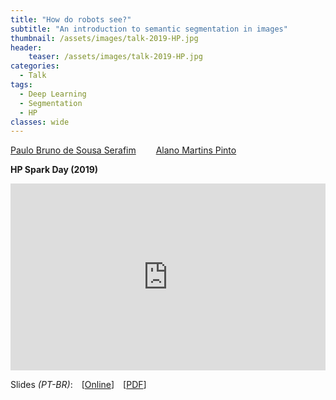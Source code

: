 ```yaml
---
title: "How do robots see?"
subtitle: "An introduction to semantic segmentation in images"
thumbnail: /assets/images/talk-2019-HP.jpg
header:
    teaser: /assets/images/talk-2019-HP.jpg
categories:
  - Talk
tags:
  - Deep Learning
  - Segmentation
  - HP
classes: wide
---
```


[Paulo Bruno de Sousa Serafim](https://paulobruno.github.io)
  [Alano Martins Pinto](https://github.com/alanoMartins)

**HP Spark Day (2019)**

<div style="position:relative;width:100%;overflow:hidden;padding-top:59.27%">
    <iframe style="position:absolute;top:0;left:0;bottom:0;right:0;width:100%;height:100%;border:none" src="https://docs.google.com/presentation/d/e/2PACX-1vTx_hfvk8g7-3eaTq8M9_T9iRhm_6YC5Gw6xOyB7nlJyyx3PgfpMLLiiJHzlIu1A78JRh7zkQtsMmUR/embed?start=false&loop=false&delayms=3000" frameborder="0" allowfullscreen="true" mozallowfullscreen="true" webkitallowfullscreen="true"></iframe>
</div>

Slides *(PT-BR)*: [[Online](https://docs.google.com/presentation/d/e/2PACX-1vTx_hfvk8g7-3eaTq8M9_T9iRhm_6YC5Gw6xOyB7nlJyyx3PgfpMLLiiJHzlIu1A78JRh7zkQtsMmUR/pub?start=false&loop=false&delayms=3000)] [[PDF](/assets/pdfs/HowRobotsSee.pdf)]

